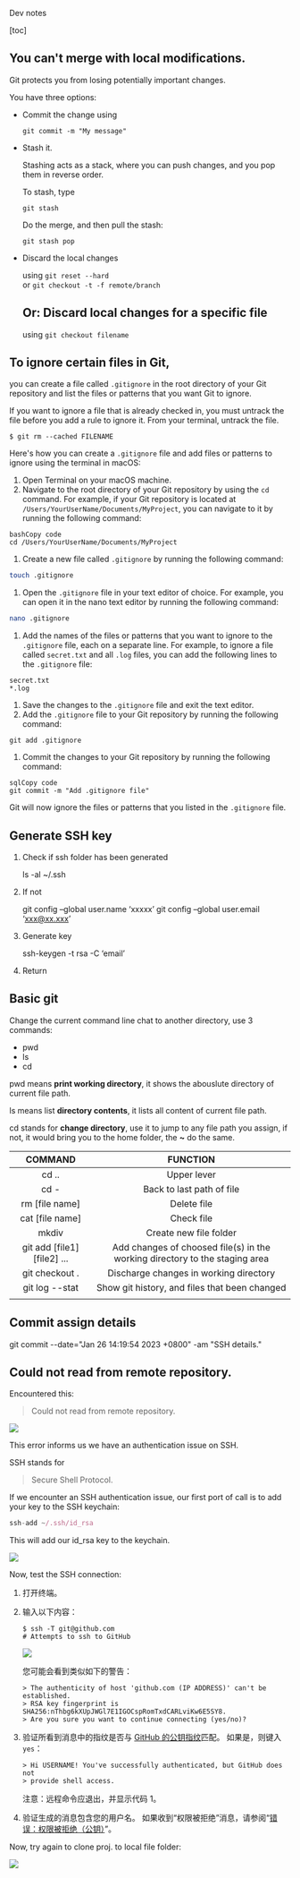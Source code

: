 



Dev notes

[toc]

## You can't merge with local modifications. 

Git protects you from losing potentially important changes.

You have three options:

-   Commit the change using
    
    ```
    git commit -m "My message"
    ```
    
-   Stash it.
    
    Stashing acts as a stack, where you can push changes, and you pop them in reverse order.
    
    To stash, type
    
    ```
    git stash
    ```
    
    Do the merge, and then pull the stash:
    
    ```
    git stash pop
    ```
    
-   Discard the local changes
    
    using `git reset --hard`  
    or `git checkout -t -f remote/branch`
    
    ## Or: Discard local changes for a specific file
    
    using `git checkout filename`


## To ignore certain files in Git, 

you can create a file called `.gitignore` in the root directory of your Git repository and list the files or patterns that you want Git to ignore.

If you want to ignore a file that is already checked in, you must untrack the file before you add a rule to ignore it. From your terminal, untrack the file.

```shell
$ git rm --cached FILENAME
```

Here's how you can create a `.gitignore` file and add files or patterns to ignore using the terminal in macOS:

1. Open Terminal on your macOS machine.
2. Navigate to the root directory of your Git repository by using the `cd` command. For example, if your Git repository is located at `/Users/YourUserName/Documents/MyProject`, you can navigate to it by running the following command:

```
bashCopy code
cd /Users/YourUserName/Documents/MyProject
```

1. Create a new file called `.gitignore` by running the following command:

```bash
touch .gitignore
```

1. Open the `.gitignore` file in your text editor of choice. For example, you can open it in the nano text editor by running the following command:

```bash
nano .gitignore
```

1. Add the names of the files or patterns that you want to ignore to the `.gitignore` file, each on a separate line. For example, to ignore a file called `secret.txt` and all `.log` files, you can add the following lines to the `.gitignore` file:

```
secret.txt
*.log
```

1. Save the changes to the `.gitignore` file and exit the text editor.
2. Add the `.gitignore` file to your Git repository by running the following command:

```
git add .gitignore
```

1. Commit the changes to your Git repository by running the following command:

```
sqlCopy code
git commit -m "Add .gitignore file"
```

Git will now ignore the files or patterns that you listed in the `.gitignore` file.



## Generate SSH key

1. Check if ssh folder has been generated

   ls -al ~/.ssh 

2. If not

   git config –global user.name ‘xxxxx’ 
   git config –global user.email ‘xxx@xx.xxx’

3. Generate key

   ssh-keygen -t rsa -C ‘email’

4. Return

## Basic git

Change the current command line chat to another directory, use 3 commands:

- pwd
- ls
- cd

pwd means **print working directory**, it shows the abouslute directory of current file path.

ls means list **directory contents**, it lists all content of current file path.

cd stands for **change directory**, use it to jump to any file path you assign, if not, it would bring you to the home folder, the **~** do the same.

|           COMMAND           |                           FUNCTION                           |
| :-------------------------: | :----------------------------------------------------------: |
|            cd ..            |                         Upper lever                          |
|            cd -             |                  Back to last path of file                   |
|       rm [file name]        |                         Delete file                          |
|       cat [file name]       |                          Check file                          |
|            mkdiv            |                    Create new file folder                    |
| git add [file1] [file2] ... | Add changes of choosed file(s) in the working directory to the staging area |
|       git checkout .        |            Discharge changes in working directory            |
|       git log --stat        |        Show git history, and files that been changed         |
|                             |                                                              |



## Commit assign details

git commit --date="Jan 26 14:19:54 2023 +0800" -am "SSH details."

## Could not read from remote repository. 

Encountered this:

> Could not read from remote repository. 

<img src="/Users/inside/Documents/castlewong/git_images/couldnot_read_from.png"  />

This error informs us we have an authentication issue on SSH.

SSH stands for 

> Secure Shell Protocol.

If we encounter an SSH authentication issue, our first port of call is to add your key to the SSH keychain:

```javascript
ssh-add ~/.ssh/id_rsa
```

This will add our id_rsa key to the keychain.

![](/Users/inside/Documents/castlewong/git_images/add_id_rsa.png)

Now, test the SSH connection:

1. 打开终端。

2. 输入以下内容：

   ```shell
   $ ssh -T git@github.com
   # Attempts to ssh to GitHub
   ```

   ![](/Users/inside/Documents/castlewong/git_images/identity_added.png)

   您可能会看到类似如下的警告：

   ```shell
   > The authenticity of host 'github.com (IP ADDRESS)' can't be established.
   > RSA key fingerprint is SHA256:nThbg6kXUpJWGl7E1IGOCspRomTxdCARLviKw6E5SY8.
   > Are you sure you want to continue connecting (yes/no)?
   ```

3. 验证所看到消息中的指纹是否与 [GitHub 的公钥指纹](https://docs.github.com/zh/github/authenticating-to-github/githubs-ssh-key-fingerprints)匹配。 如果是，则键入 `yes`：

   ```shell
   > Hi USERNAME! You've successfully authenticated, but GitHub does not
   > provide shell access.
   ```

   注意：远程命令应退出，并显示代码 1。

4. 验证生成的消息包含您的用户名。 如果收到“权限被拒绝”消息，请参阅“[错误：权限被拒绝（公钥）](https://docs.github.com/zh/articles/error-permission-denied-publickey)”。

Now, try again to clone proj. to local file folder:

![](/Users/inside/Documents/castlewong/git_images/clone_success.png)

